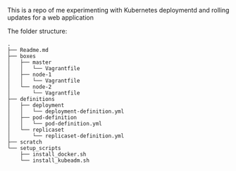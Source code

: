 This is a repo of me experimenting with Kubernetes deploymentd and rolling updates for a web application

The folder structure:

```
.
├── Readme.md
├── boxes
│   ├── master
│   │   └── Vagrantfile
│   ├── node-1
│   │   └── Vagrantfile
│   └── node-2
│       └── Vagrantfile
├── definitions
│   ├── deployment
│   │   └── deployment-definition.yml
│   ├── pod-definition
│   │   └── pod-definition.yml
│   └── replicaset
│       └── replicaset-definition.yml
├── scratch
└── setup_scripts
    ├── install_docker.sh
    └── install_kubeadm.sh
```